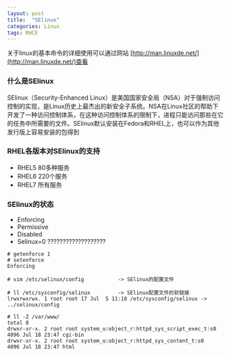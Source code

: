 ```yaml
---
layout: post
title:  "SElinux"
categories: Linux
tags: RHCE 
---
```


关于linux的基本命令的详细使用可以通过网站 [http://man.linuxde.net/](http://man.linuxde.net/)查看


### 什么是SElinux

SElinux（Security-Enhanced Linux）是美国国家安全局（NSA）对于强制访问控制的实现，是Linux历史上最杰出的新安全子系统。NSA在Linux社区的帮助下开发了一种访问控制体系，在这种访问控制体系的限制下，进程只能访问那些在它的任务中所需要的文件。SElinux默认安装在Fedora和RHEL上，也可以作为其他发行版上容易安装的包得到

### RHEL各版本对SElinux的支持

*    RHEL5      80多种服务
*    RHEL6      220个服务
*    RHEL7      所有服务


### SElinux的状态

*    Enforcing
*    Permissive
*    Disabled
*    Selinux=0                                          ???????????????????

```
# getenforce 1
# setenforce
Enforcing

# vim /etc/selinux/config           -> SElinux的配置文件

# ll /etc/sysconfig/selinux         -> SElinux配置文件的软链接
lrwxrwxrwx. 1 root root 17 Jul  5 11:18 /etc/sysconfig/selinux -> ../selinux/config

# ll -Z /var/www/
total 8
drwxr-xr-x. 2 root root system_u:object_r:httpd_sys_script_exec_t:s0 4096 Jul 18 23:47 cgi-bin
drwxr-xr-x. 2 root root system_u:object_r:httpd_sys_content_t:s0     4096 Jul 18 23:47 html

```

### 

